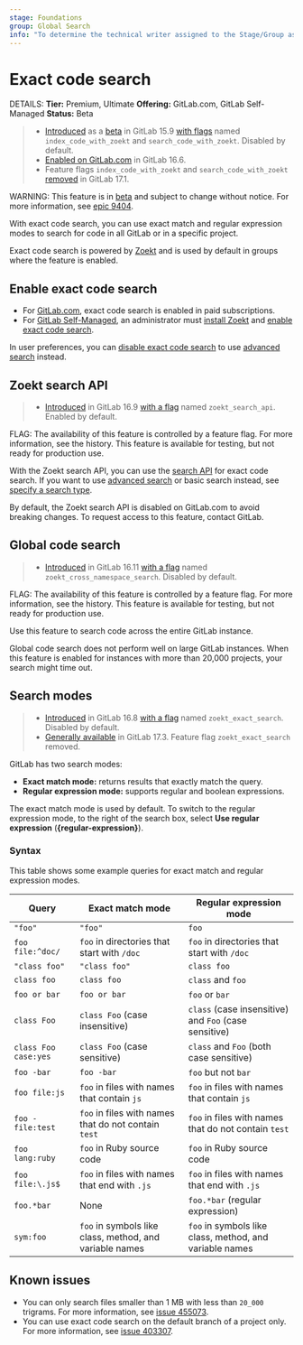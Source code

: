```yaml
---
stage: Foundations
group: Global Search
info: "To determine the technical writer assigned to the Stage/Group associated with this page, see https://handbook.gitlab.com/handbook/product/ux/technical-writing/#assignments"
---
```


# Exact code search

DETAILS:
**Tier:** Premium, Ultimate
**Offering:** GitLab.com, GitLab Self-Managed
**Status:** Beta

> - [Introduced](https://gitlab.com/gitlab-org/gitlab/-/merge_requests/105049) as a [beta](../../policy/development_stages_support.md#beta) in GitLab 15.9 [with flags](../../administration/feature_flags.md) named `index_code_with_zoekt` and `search_code_with_zoekt`. Disabled by default.
> - [Enabled on GitLab.com](https://gitlab.com/gitlab-org/gitlab/-/issues/388519) in GitLab 16.6.
> - Feature flags `index_code_with_zoekt` and `search_code_with_zoekt` [removed](https://gitlab.com/gitlab-org/gitlab/-/merge_requests/148378) in GitLab 17.1.

WARNING:
This feature is in [beta](../../policy/development_stages_support.md#beta) and subject to change without notice.
For more information, see [epic 9404](https://gitlab.com/groups/gitlab-org/-/epics/9404).

With exact code search, you can use exact match and regular expression modes
to search for code in all GitLab or in a specific project.

Exact code search is powered by [Zoekt](https://github.com/sourcegraph/zoekt)
and is used by default in groups where the feature is enabled.

## Enable exact code search

- For [GitLab.com](../../subscriptions/gitlab_com/index.md),
  exact code search is enabled in paid subscriptions.
- For [GitLab Self-Managed](../../subscriptions/self_managed/index.md), an administrator must
  [install Zoekt](../../integration/exact_code_search/zoekt.md#install-zoekt) and
  [enable exact code search](../../integration/exact_code_search/zoekt.md#enable-exact-code-search).

In user preferences, you can [disable exact code search](../profile/preferences.md#disable-exact-code-search)
to use [advanced search](advanced_search.md) instead.

## Zoekt search API

> - [Introduced](https://gitlab.com/gitlab-org/gitlab/-/merge_requests/143666) in GitLab 16.9 [with a flag](../../administration/feature_flags.md) named `zoekt_search_api`. Enabled by default.

FLAG:
The availability of this feature is controlled by a feature flag.
For more information, see the history.
This feature is available for testing, but not ready for production use.

With the Zoekt search API, you can use the [search API](../../api/search.md) for exact code search.
If you want to use [advanced search](advanced_search.md) or basic search instead, see
[specify a search type](index.md#specify-a-search-type).

By default, the Zoekt search API is disabled on GitLab.com to avoid breaking changes.
To request access to this feature, contact GitLab.

## Global code search

> - [Introduced](https://gitlab.com/gitlab-org/gitlab/-/merge_requests/147077) in GitLab 16.11 [with a flag](../../administration/feature_flags.md) named `zoekt_cross_namespace_search`. Disabled by default.

FLAG:
The availability of this feature is controlled by a feature flag.
For more information, see the history.
This feature is available for testing, but not ready for production use.

Use this feature to search code across the entire GitLab instance.

Global code search does not perform well on large GitLab instances.
When this feature is enabled for instances with more than 20,000 projects, your search might time out.

## Search modes

> - [Introduced](https://gitlab.com/gitlab-org/gitlab/-/issues/434417) in GitLab 16.8 [with a flag](../../administration/feature_flags.md) named `zoekt_exact_search`. Disabled by default.
> - [Generally available](https://gitlab.com/gitlab-org/gitlab/-/issues/436457) in GitLab 17.3. Feature flag `zoekt_exact_search` removed.

GitLab has two search modes:

- **Exact match mode:** returns results that exactly match the query.
- **Regular expression mode:** supports regular and boolean expressions.

The exact match mode is used by default.
To switch to the regular expression mode, to the right of the search box,
select **Use regular expression** (**{regular-expression}**).

### Syntax

<!-- Remember to also update the table in `doc/drawers/exact_code_search_syntax.md` -->

This table shows some example queries for exact match and regular expression modes.

| Query                | Exact match mode                                        | Regular expression mode |
| -------------------- | ------------------------------------------------------- | ----------------------- |
| `"foo"`              | `"foo"`                                                 | `foo` |
| `foo file:^doc/`     | `foo` in directories that start with `/doc`             | `foo` in directories that start with `/doc` |
| `"class foo"`        | `"class foo"`                                           | `class foo` |
| `class foo`          | `class foo`                                             | `class` and `foo` |
| `foo or bar`         | `foo or bar`                                            | `foo` or `bar` |
| `class Foo`          | `class Foo` (case insensitive)                          | `class` (case insensitive) and `Foo` (case sensitive) |
| `class Foo case:yes` | `class Foo` (case sensitive)                            | `class` and `Foo` (both case sensitive) |
| `foo -bar`           | `foo -bar`                                              | `foo` but not `bar` |
| `foo file:js`        | `foo` in files with names that contain `js`             | `foo` in files with names that contain `js` |
| `foo -file:test`     | `foo` in files with names that do not contain `test`    | `foo` in files with names that do not contain `test` |
| `foo lang:ruby`      | `foo` in Ruby source code                               | `foo` in Ruby source code |
| `foo file:\.js$`     | `foo` in files with names that end with `.js`           | `foo` in files with names that end with `.js` |
| `foo.*bar`           | None                                                    | `foo.*bar` (regular expression) |
| `sym:foo`            | `foo` in symbols like class, method, and variable names | `foo` in symbols like class, method, and variable names |

## Known issues

- You can only search files smaller than 1 MB with less than `20_000` trigrams.
  For more information, see [issue 455073](https://gitlab.com/gitlab-org/gitlab/-/issues/455073).
- You can use exact code search on the default branch of a project only.
  For more information, see [issue 403307](https://gitlab.com/gitlab-org/gitlab/-/issues/403307).
